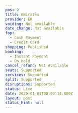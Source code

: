 ```yaml
---
pos: 9
title: Emirates
provider: EK
voiding: Not available
date_change: Not available
fop:
  - Cash Payment
  - Credit Card
shopping: Published
booking: 
  - Instant Payment
  - On hold
cancel_refund: Not Available
seats: Supported
services: Supported
split: Supported
disruptions: Supported
status: Live
date: 2020-01-01T00:00:14.000Z
layout: post
status_hint: null
---
```

